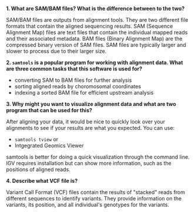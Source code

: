 **1. What are SAM/BAM files? What is the difference between to the two?**

SAM/BAM files are outputs from alignment tools. They are two different file formats that contain the aligned sequencing results. SAM (Sequence Alignment Map) files are text files that contain the individual mapped reads and their associated metadata. BAM files (Binary Alignment Map) are the compressed binary version of SAM files. SAM files are typically larger and slower to process due to their larger size.  

**2. `samtools` is a popular program for working with alignment data. What are three common tasks that this software is used for?**

- converting SAM to BAM files for further analysis
- sorting aligned reads by choromosomal coordinates
- indexing a sorted BAM file for efficient upstream analysis

**3. Why might you want to visualize alignment data and what are two program that can be used for this?**

After aligning your data, it would be nice to quickly look over your alignments to see if your results are what you expected. You can use: 
- `samtools tview` or
- Intgegrated Geomics Viewer 

samtools is better for doing a quick visualization through the command line. IGV requires installation but can show more information, such as the positions of aligned reads. 

**4. Describe what VCF file is?**

Variant Call Format (VCF) files contain the results of "stacked" reads from different sequences to identify variants. They provide information on the variants, its position, and all individual's genotypes for the variants. 